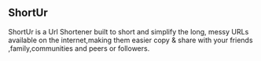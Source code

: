 ## ShortUr

ShortUr is a Url Shortener built to short and simplify the long, messy URLs available on the internet,making them easier copy & share with your friends ,family,communities and peers or followers.

